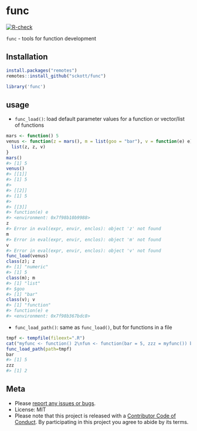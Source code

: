 func
====



[![R-check](https://github.com/sckott/func/workflows/R-check/badge.svg)](https://github.com/sckott/func/actions/)


`func` - tools for function development

## Installation


```r
install.packages("remotes")
remotes::install_github("sckott/func")
```


```r
library('func')
```

## usage

- `func_load()`: load default parameter values for a function or vector/list of functions


```r
mars <- function() 5
venus <- function(z = mars(), m = list(goo = "bar"), v = function(e) e) {
  list(z, z, v)
}
mars()
#> [1] 5
venus()
#> [[1]]
#> [1] 5
#> 
#> [[2]]
#> [1] 5
#> 
#> [[3]]
#> function(e) e
#> <environment: 0x7f98b10b9988>
z
#> Error in eval(expr, envir, enclos): object 'z' not found
m
#> Error in eval(expr, envir, enclos): object 'm' not found
v
#> Error in eval(expr, envir, enclos): object 'v' not found
func_load(venus)
class(z); z
#> [1] "numeric"
#> [1] 5
class(m); m
#> [1] "list"
#> $goo
#> [1] "bar"
class(v); v
#> [1] "function"
#> function(e) e
#> <environment: 0x7f98b367bdc8>
```

- `func_load_path()`: same as `func_load()`, but for functions in a file


```r
tmpf <- tempfile(fileext=".R")
cat("myfunc <- function() 2\nfun <- function(bar = 5, zzz = myfunc()) bar + 1\n", file=tmpf)
func_load_path(path=tmpf)
bar
#> [1] 5
zzz
#> [1] 2
```


## Meta

* Please [report any issues or bugs](https://github.com/sckott/func/issues).
* License: MIT
* Please note that this project is released with a [Contributor Code of Conduct][coc].
By participating in this project you agree to abide by its terms.

[coc]: https://github.com/sckott/func/blob/main/CODE_OF_CONDUCT.md

